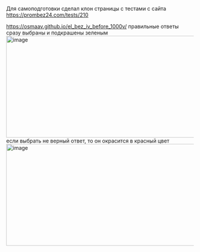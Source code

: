 Для самоподготовки сделал клон страницы с тестами с сайта 
https://prombez24.com/tests/210

https://osmaav.github.io/el_bez_iv_before_1000v/
правильные ответы сразу выбраны и подкрашены зеленым
<img width="1528" height="274" alt="image" src="https://github.com/user-attachments/assets/3d40f755-65a4-453f-b341-6cee9d670fb7" />
если выбрать не верный ответ, то он окрасится в красный цвет
<img width="1528" height="274" alt="image" src="https://github.com/user-attachments/assets/1f34360a-c2c0-49ea-bfbb-a6c4da68eba8" />

